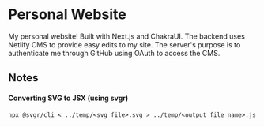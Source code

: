 # Personal Website

My personal website! Built with Next.js and ChakraUI. The backend uses Netlify CMS to provide easy edits to my site. The server's purpose is to authenticate me through GitHub using OAuth to access the CMS.

## Notes

#### Converting SVG to JSX (using svgr)

```
npx @svgr/cli < ../temp/<svg file>.svg > ../temp/<output file name>.js
```
